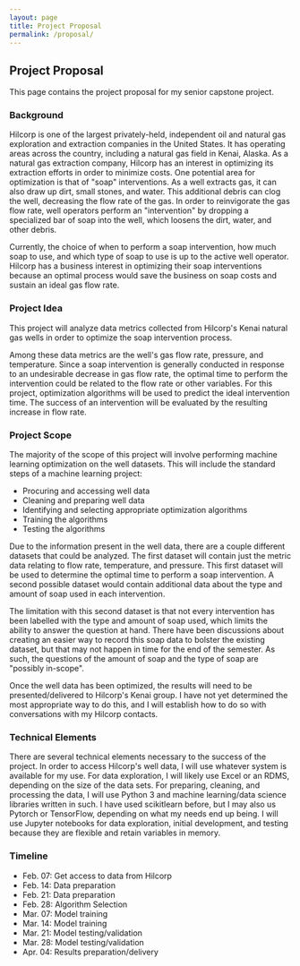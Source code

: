 ```yaml
---
layout: page
title: Project Proposal
permalink: /proposal/
---
```


## Project Proposal

This page contains the project proposal for my senior capstone project.

### Background

Hilcorp is one of the largest privately-held, independent oil and natural gas exploration and extraction companies in the United States. It has operating areas across the country, including a natural gas field in Kenai, Alaska. As a natural gas extraction company, Hilcorp has an interest in optimizing its extraction efforts in order to minimize costs. One potential area for optimization is that of "soap" interventions. As a well extracts gas, it can also draw up dirt, small stones, and water. This additional debris can clog the well, decreasing the flow rate of the gas. In order to reinvigorate the gas flow rate, well operators perform an "intervention" by dropping a specialized bar of soap into the well, which loosens the dirt, water, and other debris.

Currently, the choice of when to perform a soap intervention, how much soap to use, and which type of soap to use is up to the active well operator. Hilcorp has a business interest in optimizing their soap interventions because an optimal process would save the business on soap costs and sustain an ideal gas flow rate.

### Project Idea

This project will analyze data metrics collected from Hilcorp's Kenai natural gas wells in order to optimize the soap intervention process. 

Among these data metrics are the well's gas flow rate, pressure, and temperature. Since a soap intervention is generally conducted in response to an undesirable decrease in gas flow rate, the optimal time to perform the intervention could be related to the flow rate or other variables. For this project, optimization algorithms will be used to predict the ideal intervention time. The success of an intervention will be evaluated by the resulting increase in flow rate.

### Project Scope 

The majority of the scope of this project will involve performing machine learning optimization on the well datasets. This will include the standard steps of a machine learning project:
- Procuring and accessing well data
- Cleaning and preparing well data
- Identifying and selecting appropriate optimization algorithms
- Training the algorithms
- Testing the algorithms

Due to the information present in the well data, there are a couple different datasets that could be analyzed. The first dataset will contain just the metric data relating to flow rate, temperature, and pressure. This first dataset will be used to determine the optimal time to perform a soap intervention. A second possible dataset would contain additional data about the type and amount of soap used in each intervention. 

The limitation with this second dataset is that not every intervention has been labelled with the type and amount of soap used, which limits the ability to answer the question at hand. There have been discussions about creating an easier way to record this soap data to bolster the existing dataset, but that may not happen in time for the end of the semester. As such, the questions of the amount of soap and the type of soap are "possibly in-scope".

Once the well data has been optimized, the results will need to be presented/delivered to Hilcorp's Kenai group. I have not yet determined the most appropriate way to do this, and I will establish how to do so with conversations with my Hilcorp contacts.

### Technical Elements

There are several technical elements necessary to the success of the project. In order to access Hilcorp's well data, I will use whatever system is available for my use. For data exploration, I will likely use Excel or an RDMS, depending on the size of the data sets. For preparing, cleaning, and processing the data, I will use Python 3 and machine learning/data science libraries written in such. I have used scikitlearn before, but I may also us Pytorch or TensorFlow, depending on what my needs end up being. I will use Jupyter notebooks for data exploration, initial development, and testing because they are flexible and retain variables in memory.

### Timeline
- Feb. 07: Get access to data from Hilcorp
- Feb. 14: Data preparation
- Feb. 21: Data preparation
- Feb. 28: Algorithm Selection
- Mar. 07: Model training
- Mar. 14: Model training
- Mar. 21: Model testing/validation
- Mar. 28: Model testing/validation
- Apr. 04: Results preparation/delivery
